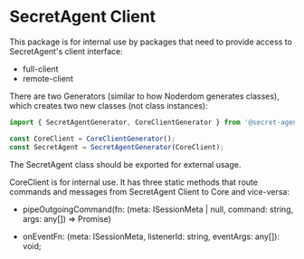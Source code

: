 # SecretAgent Client

This package is for internal use by packages that need to provide access to SecretAgent's client interface:

- full-client
- remote-client

There are two Generators (similar to how Noderdom generates classes), which creates two new classes (not class instances):

```js
import { SecretAgentGenerator, CoreClientGenerator } from '@secret-agent/client';

const CoreClient = CoreClientGenerator();
const SecretAgent = SecretAgentGenerator(CoreClient);
```

The SecretAgent class should be exported for external usage.

CoreClient is for internal use. It has three static methods that route commands and messages from SecretAgent Client to Core and vice-versa:

- pipeOutgoingCommand(fn: (meta: ISessionMeta | null, command: string, args: any[]) => Promise<any>)

- onEventFn: (meta: ISessionMeta, listenerId: string, eventArgs: any[]): void;
